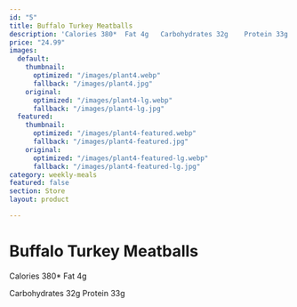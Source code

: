 ```yaml
---
id: "5"
title: Buffalo Turkey Meatballs
description: 'Calories 380*  Fat 4g   Carbohydrates 32g    Protein 33g  '
price: "24.99"
images:
  default:
    thumbnail:
      optimized: "/images/plant4.webp"
      fallback: "/images/plant4.jpg"
    original:
      optimized: "/images/plant4-lg.webp"
      fallback: "/images/plant4-lg.jpg"
  featured:
    thumbnail:
      optimized: "/images/plant4-featured.webp"
      fallback: "/images/plant4-featured.jpg"
    original:
      optimized: "/images/plant4-featured-lg.webp"
      fallback: "/images/plant4-featured-lg.jpg"
category: weekly-meals
featured: false
section: Store
layout: product

---
```

# Buffalo Turkey Meatballs

Calories 380*  Fat 4g 

Carbohydrates 32g Protein 33g 
